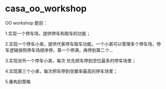 # casa_oo_workshop

OO workshop 题目：

1.实现一个停车场，提供停车和取车的功能；

2.实现一个停车小弟，提供代客停车取车功能，一个小弟可以管理多个停车场，停车逻辑按照停车场顺序停，第一个停满，再停到第二个...

3.实现另外一个停车小弟，每次 优先把车停到空位最多的停车场里；

4.实现第三个小弟，每次把车停到空置率最高的停车场里；

5.重构到策略
